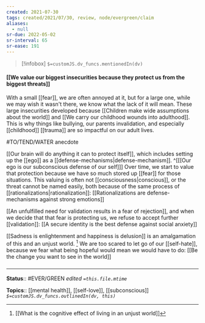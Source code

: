 ```yaml
---
created: 2021-07-30
tags: created/2021/07/30, review, node/evergreen/claim
aliases:
  - null
sr-due: 2022-05-02
sr-interval: 65
sr-ease: 191
---
```

> [!infobox]
`$=customJS.dv_funcs.mentionedIn(dv)`

#### [[We value our biggest insecurities because they protect us from the biggest threats]] 

With a small [[fear]], we are often annoyed at it, but for a large one, while we may wish it wasn't there, we know what the lack of it will mean.
These large insecurities developed because 
[[Children make wide assumptions about the world]] 
and [[We carry our childhood wounds into adulthood]].
This is why things like bullying, our parents invalidation, and especially [[childhood]] [[trauma]] are so impactful on our adult lives.

#TO/TEND/WATER anecdote

[[Our brain will do anything it can to protect itself]],
which includes setting up the [[ego]] as a [[defense-mechanisms|defense-mechanism]].
^[[[Our ego is our subconscious defense of our self]]]
Over time, we start to value that protection because we have so much stored up [[fear]] for those situations. 
This valuing is often not [[consciousness|conscious]], or the threat cannot be named easily, both because of the same process of [[rationalizations|rationalization]]:
[[Rationalizations are defense-mechanisms against strong emotions]]

[[An unfulfilled need for validation results in a fear of rejection]], and when we decide that that fear is protecting us, we refuse to accept further [[validation]]: [[A secure identity is the best defense against social anxiety]]

[[Sadness is enlightenment and happiness is delusion]] is an amalgamation of this and an unjust world. [^1] We are too scared to let go of our [[self-hate]], because we fear what being hopeful would mean we would have to do: 
[[Be the change you want to see in the world]]

[^1]: [[What is the cognitive effect of living in an unjust world]]

### <hr class="footnote"/>

**Status**:: #EVER/GREEN 
*edited `=this.file.mtime`*

**Topics**:: [[mental health]], [[self-love]], [[subconscious]]
*`$=customJS.dv_funcs.outlinedIn(dv, this)`*
